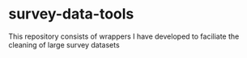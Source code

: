 # survey-data-tools

This repository consists of wrappers I have developed to faciliate the cleaning of large survey datasets
